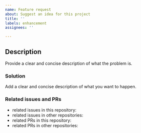 ```yaml
---
name: Feature request
about: Suggest an idea for this project
title: ''
labels: enhancement
assignees: ''

---
```


## Description
Provide a clear and concise description of what the problem is.


### Solution
Add a clear and concise description of what you want to happen.


### Related issues and PRs
- related issues in this repository:
- related issues in other repositories:
- related PRs in this repository:
- related PRs in other repositories:

